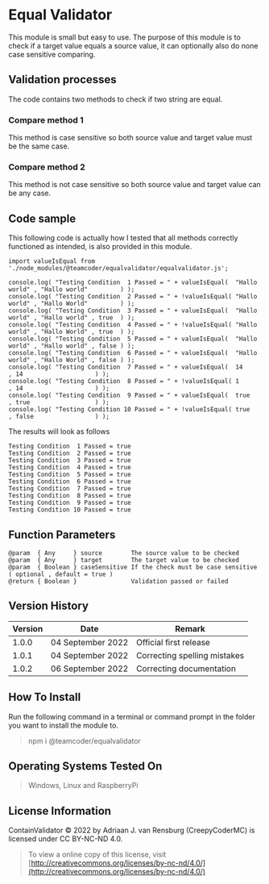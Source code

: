 # Equal Validator
This module is small but easy to use. The purpose of this module is to check if a target value equals a source value, it can optionally also do none case sensitive comparing.
## Validation processes
The code contains two methods to check if two string are equal.
### Compare method 1
This method is case sensitive so both source value and target value must be the same case.
### Compare method 2
This method is not case sensitive so both source value and target value can be any case.
## Code sample
This following code is actually how I tested that all methods correctly functioned as intended, is also provided in this module.
```
import valueIsEqual from './node_modules/@teamcoder/equalvalidator/equalvalidator.js';

console.log( "Testing Condition  1 Passed = " + valueIsEqual(  "Hallo world" , "Hallo world"         ) );
console.log( "Testing Condition  2 Passed = " + !valueIsEqual( "Hallo world" , "Hallo World"         ) );
console.log( "Testing Condition  3 Passed = " + valueIsEqual(  "Hallo world" , "Hallo world" , true  ) );
console.log( "Testing Condition  4 Passed = " + !valueIsEqual( "Hallo world" , "Hallo World" , true  ) );
console.log( "Testing Condition  5 Passed = " + valueIsEqual(  "Hallo world" , "Hallo world" , false ) );
console.log( "Testing Condition  6 Passed = " + valueIsEqual(  "Hallo world" , "Hallo World" , false ) );
console.log( "Testing Condition  7 Passed = " + valueIsEqual(  14            , 14                    ) );
console.log( "Testing Condition  8 Passed = " + !valueIsEqual( 1             , 14                    ) );
console.log( "Testing Condition  9 Passed = " + valueIsEqual(  true          , true                  ) );
console.log( "Testing Condition 10 Passed = " + !valueIsEqual( true          , false                 ) );
```
The results will look as follows
```
Testing Condition  1 Passed = true
Testing Condition  2 Passed = true
Testing Condition  3 Passed = true
Testing Condition  4 Passed = true
Testing Condition  5 Passed = true
Testing Condition  6 Passed = true
Testing Condition  7 Passed = true
Testing Condition  8 Passed = true
Testing Condition  9 Passed = true
Testing Condition 10 Passed = true
```
## Function Parameters
```
@param  { Any     } source        The source value to be checked
@param  { Any     } target        The target value to be checked
@param  { Boolean } caseSensitive If the check must be case sensitive ( optional , default = true )
@return { Boolean }               Validation passed or failed
```
## Version History
| Version  | Date                   | Remark                              |
|----------|------------------------|-------------------------------------|
| 1.0.0    | 04 September 2022      | Official first release              |
| 1.0.1    | 04 September 2022      | Correcting spelling mistakes        |
| 1.0.2    | 06 September 2022      | Correcting documentation            |
## How To Install
Run the following command in a terminal or command prompt in the folder you want to install the module to.
> npm i @teamcoder/equalvalidator
## Operating Systems Tested On
>Windows, Linux and RaspberryPi
## License Information
ContainValidator © 2022 by Adriaan J. van Rensburg (CreepyCoderMC) is licensed under CC BY-NC-ND 4.0.
> To view a online copy of this license, visit [http://creativecommons.org/licenses/by-nc-nd/4.0/](http://creativecommons.org/licenses/by-nc-nd/4.0/)